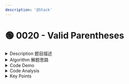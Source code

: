 ```yaml
---
description: '@Stack'
---
```


# 🟢 0020 - Valid Parentheses

<details>

<summary>Description 题目描述 </summary>

Given a string containing just the characters '(', ')', '{', '}', '\[' and ']', determine if the input string is valid.

An input string is valid if:

* Open brackets must be closed by the same type of brackets.
* Open brackets must be closed in the correct order.
* Note that an empty string is also considered valid.

Example 1:

```
Input: ""
Output: true
```

Example 2:

```
Input: "()[]{}" Output: true
```

Example 3:

```
Input: "((()(()))) " Output: true
```

Example 4:

```
Input: "([)]" Output: false
```

Example 5:

```
Input: "{[]}" Output: true
```

</details>

<details>

<summary>Algorithm 解题思路 </summary>

#### 题目大意：括号匹配问题

<mark style="background-color:green;">注意：</mark>

* input是个String
* 并不是所有的left bracket在前，right bracket在后，可能穿插

Examples:

```
"([])][{}"   --- false 因为中间][不是
"(( () (()) ))" --- true 每对都match
"([)]" --- false
"{[]}"  --- true
```

<mark style="color:yellow;">**Algo**</mark>

* 遇到左括号就进栈push&#x20;
* 遇到右括号并且stack top为与之"对应"的左括号，就把栈顶元素出栈&#x20;
* 最后看栈里面还有没有其他元素，如果为空，即匹配&#x20;
* 需要注意，空字符串是满足括号匹配的，即输出 true

<mark style="color:yellow;">**Algo Leetcode:**</mark>

1. Initialize a stack S.
2. Process _each bracket of the expression_ one at a time.
3. If we encounter an opening bracket, we simply push it onto the stack. This means we will process it later, let us simply move onto the **sub-expression** ahead.
4. If we encounter a closing bracket, then we <mark style="color:orange;">**check the element on top of the stack**</mark>. If the element at the top of the stack is an <mark style="color:orange;">opening bracket</mark> <mark style="color:orange;"></mark><mark style="color:orange;">`of the same type`</mark>, then we pop it off the stack and continue processing. Else, this implies an invalid expression.
5. In the end, if we are left with a stack still having elements, then this implies an invalid expression.

</details>

<details>

<summary>Code Demo</summary>

1. <mark style="color:purple;">用</mark><mark style="color:purple;">**HashMap作为field**</mark>** :**
   1. <mark style="color:yellow;">**储存应对应的 () \[] {}**</mark> => 简化中间 涉及到check if the left and right bracket is a matched couple
   2. <mark style="color:yellow;">**key: closing bracket ; value: open bracket的设计**</mark>：中间涉及到map.get(key) == topElement 用key来retrieve对应的value简单，用value来retrieve对应的key复杂
2. <mark style="color:purple;">**用Stack来处理reason:**</mark>&#x20;
   1. The key idea behind using a stack to solve this problem is that the <mark style="color:yellow;">problem involves managing a sequence of characters</mark> where the <mark style="color:yellow;">**ORDER**</mark> <mark style="color:yellow;"></mark><mark style="color:yellow;">in which they appear is important.</mark> Specifically, it requires us to check if the closing brackets match with the corresponding opening brackets in the correct order.
   2. Using two pointers wouldn't be as effective in this problem because you'd need to somehow keep track of all the unmatched opening brackets and their positions, which is exactly what the stack does for us in a very efficient way.
3. <mark style="color:purple;">**line 27 考虑到遇到closing bracket时stack为empty的情况**</mark>**:**
   1. &#x20;If you call `pop()` on an empty stack in Java, it will throw an <mark style="color:purple;background-color:green;">`EmptyStackException`</mark><mark style="background-color:green;">.</mark> => <mark style="color:green;">所以要处理：遇到 closing bracket尝试pop stack时候，如果stack是空的要给个place holder "#"</mark>
   2. example: () ]\[ => 处理到 “]"的时候stack是空的
4. Edge Case: Empty String的处理

<pre class="language-java" data-line-numbers><code class="lang-java">class Solution {

   public Map&#x3C;Character, Character> mappings;
   
   public Solution() {
        this.mappings = new HashMap&#x3C;>();
        this.mappings.put(')', '(');
        this.mappings.put(']', '[');
        this.mappings.put('}', '{');
    }

    public boolean isValid(String s) {
        // Edge Case: s is empty
        if (s.isEmpty()) {
            return true;
        }
        // "([])][{}" --- false
        Stack&#x3C;Character> stack = new Stack&#x3C;>();
        for (int i = 0; i &#x3C; s.length(); i++) {
            char c = s.charAt(i);
            // if c is open bracket
            if (this.mappings.containsValue(c)) {
                stack.push(c);
            } else {
                // if c is closing bracket
                // pop the top element from the stack and check if they match
                // 如果stacks是空的: 要给placeholder不然会throw emptyStackException
                char topElement = stack.isEmpty() ? '#' : stack.pop();
                System.out.println("topElement: " + topElement);
                if (<a data-footnote-ref href="#user-content-fn-1">this.mappings.get(c)</a> != topElement) {
                    return false;
                }
            }
        }
        return stack.isEmpty();
    }
}
</code></pre>

</details>

<details>

<summary>Code Analysis</summary>

* Time complexity : $$O(n)$$ because we simply traverse the given string one character at a time and push and pop operations on a stack take $$O(1)$$ time.
* Space complexity : $$O(n)$$ as we **push all opening brackets onto the stack** and in the worst case, we will end up pushing all the brackets onto the stack. e.g. `((((((((((`.

</details>

<details>

<summary>Key Points</summary>

* This solution assumes that the input string only contains `(`, `)`, `{`, `}`, `[` and `]`. If there are other characters, the solution needs to be adjusted.
* This solution can handle cases where the string is empty, by returning `true` as an empty string is technically a valid input.

<!---->

* <mark style="background-color:yellow;">**Stack**</mark>
  * Stack\<Character> stack = new Stack<>();
  * stack.push()
  * stack.pop()
* <mark style="background-color:yellow;">String</mark>
  * s.charAt(index)
  * s.length() 注意括号 arr.length的对比
  * check string is empty or not

<pre class="language-java"><code class="lang-java"><strong>if (str.isEmpty()) { 
</strong>    System.out.println("String is empty");
}
if (str.length() == 0) { 
    System.out.println("String is empty");
}
</code></pre>

</details>

[^1]: 

